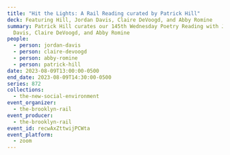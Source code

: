 ```yaml
---
title: "Hit the Lights: A Rail Reading curated by Patrick Hill"
deck: Featuring Hill, Jordan Davis, Claire DeVoogd, and Abby Romine
summary: Patrick Hill curates our 145th Wednesday Poetry Reading with Jordan
  Davis, Claire DeVoogd, and Abby Romine
people:
  - person: jordan-davis
  - person: claire-devoogd
  - person: abby-romine
  - person: patrick-hill
date: 2023-08-09T13:00:00-0500
end_date: 2023-08-09T14:30:00-0500
series: 872
collections:
  - the-new-social-environment
event_organizer:
  - the-brooklyn-rail
event_producer:
  - the-brooklyn-rail
event_id: recwAxZttwijPCWta
event_platform:
  - zoom
---
```

